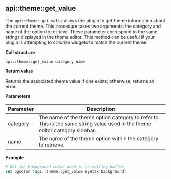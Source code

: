 ## api::theme::get\_value

The `api::theme::get_value` allows the plugin to get theme information about the current theme. This procedure takes two arguments: the category and name of the option to retrieve. These parameter correspond to the same strings displayed in the theme editor. This method can be useful if your plugin is attempting to colorize widgets to match the current theme.

**Call structure**

`api::theme::get_value category name`

**Return value**

Returns the associated theme value if one exists; otherwise, returns an error.

**Parameters**

| Parameter | Description |
| - | - |
| category | The name of the theme option category to refer to. This is the same string value used in the theme editor category sidebar. |
| name | The name of the theme option within the category to retrieve. |

**Example**

```Tcl
# Get the background color used in an editing buffer
set bgcolor [api::theme::get_value syntax background]
```